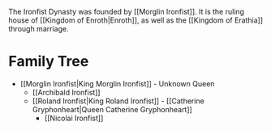 
The Ironfist Dynasty was founded by [[Morglin Ironfist]]. It is the ruling house of [[Kingdom of Enroth|Enroth]], as well as the [[Kingdom of Erathia]] through marriage.
# Family Tree
* [[Morglin Ironfist|King Morglin Ironfist]] - Unknown Queen
	* [[Archibald Ironfist]]
	* [[Roland Ironfist|King Roland Ironfist]] - [[Catherine Gryphonheart|Queen Catherine Gryphonheart]]
		* [[Nicolai Ironfist]]

